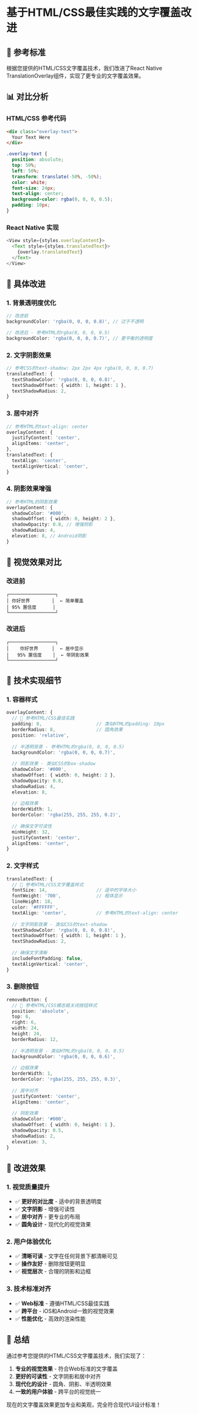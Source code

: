 # 基于HTML/CSS最佳实践的文字覆盖改进

## 🎯 参考标准

根据您提供的HTML/CSS文字覆盖技术，我们改进了React Native TranslationOverlay组件，实现了更专业的文字覆盖效果。

## 📊 对比分析

### HTML/CSS 参考代码
```html
<div class="overlay-text">
  Your Text Here
</div>
```

```css
.overlay-text {
  position: absolute;
  top: 50%;
  left: 50%;
  transform: translate(-50%, -50%);
  color: white;
  font-size: 24px;
  text-align: center;
  background-color: rgba(0, 0, 0, 0.5);
  padding: 10px;
}
```

### React Native 实现
```typescript
<View style={styles.overlayContent}>
  <Text style={styles.translatedText}>
    {overlay.translatedText}
  </Text>
</View>
```

## 🔧 具体改进

### 1. 背景透明度优化
```typescript
// 改进前
backgroundColor: 'rgba(0, 0, 0, 0.8)', // 过于不透明

// 改进后 - 参考HTML的rgba(0, 0, 0, 0.5)
backgroundColor: 'rgba(0, 0, 0, 0.7)', // 更平衡的透明度
```

### 2. 文字阴影效果
```typescript
// 参考CSS的text-shadow: 2px 2px 4px rgba(0, 0, 0, 0.7)
translatedText: {
  textShadowColor: 'rgba(0, 0, 0, 0.8)',
  textShadowOffset: { width: 1, height: 1 },
  textShadowRadius: 2,
}
```

### 3. 居中对齐
```typescript
// 参考HTML的text-align: center
overlayContent: {
  justifyContent: 'center',
  alignItems: 'center',
},
translatedText: {
  textAlign: 'center',
  textAlignVertical: 'center',
}
```

### 4. 阴影效果增强
```typescript
// 参考HTML的阴影效果
overlayContent: {
  shadowColor: '#000',
  shadowOffset: { width: 0, height: 2 },
  shadowOpacity: 0.8, // 增强阴影
  shadowRadius: 4,
  elevation: 8, // Android阴影
}
```

## 🎨 视觉效果对比

### 改进前
```
┌─────────────────┐
│ 你好世界        │  ← 简单覆盖
│ 95% 置信度      │
└─────────────────┘
```

### 改进后
```
┌─────────────────┐
│    你好世界     │  ← 居中显示
│   95% 置信度    │  ← 带阴影效果
└─────────────────┘
```

## 📱 技术实现细节

### 1. 容器样式
```typescript
overlayContent: {
  // 🎯 参考HTML/CSS最佳实践
  padding: 8,                    // 类似HTML的padding: 10px
  borderRadius: 8,               // 圆角效果
  position: 'relative',
  
  // 半透明背景 - 参考HTML的rgba(0, 0, 0, 0.5)
  backgroundColor: 'rgba(0, 0, 0, 0.7)',
  
  // 阴影效果 - 类似CSS的box-shadow
  shadowColor: '#000',
  shadowOffset: { width: 0, height: 2 },
  shadowOpacity: 0.8,
  shadowRadius: 4,
  elevation: 8,
  
  // 边框效果
  borderWidth: 1,
  borderColor: 'rgba(255, 255, 255, 0.2)',
  
  // 确保文字可读性
  minHeight: 32,
  justifyContent: 'center',
  alignItems: 'center',
}
```

### 2. 文字样式
```typescript
translatedText: {
  // 🎯 参考HTML/CSS文字覆盖样式
  fontSize: 14,                  // 适中的字体大小
  fontWeight: '700',             // 粗体显示
  lineHeight: 18,
  color: '#FFFFFF',
  textAlign: 'center',           // 参考HTML的text-align: center
  
  // 文字阴影效果 - 类似CSS的text-shadow
  textShadowColor: 'rgba(0, 0, 0, 0.8)',
  textShadowOffset: { width: 1, height: 1 },
  textShadowRadius: 2,
  
  // 确保文字清晰
  includeFontPadding: false,
  textAlignVertical: 'center',
}
```

### 3. 删除按钮
```typescript
removeButton: {
  // 🎯 参考HTML/CSS模态框关闭按钮样式
  position: 'absolute',
  top: 6,
  right: 6,
  width: 24,
  height: 24,
  borderRadius: 12,
  
  // 半透明背景 - 类似HTML的rgba(0, 0, 0, 0.5)
  backgroundColor: 'rgba(0, 0, 0, 0.6)',
  
  // 边框效果
  borderWidth: 1,
  borderColor: 'rgba(255, 255, 255, 0.3)',
  
  // 居中对齐
  justifyContent: 'center',
  alignItems: 'center',
  
  // 阴影效果
  shadowColor: '#000',
  shadowOffset: { width: 0, height: 1 },
  shadowOpacity: 0.5,
  shadowRadius: 2,
  elevation: 3,
}
```

## 🎯 改进效果

### 1. 视觉质量提升
- ✅ **更好的对比度** - 适中的背景透明度
- ✅ **文字阴影** - 增强可读性
- ✅ **居中对齐** - 更专业的布局
- ✅ **圆角设计** - 现代化的视觉效果

### 2. 用户体验优化
- ✅ **清晰可读** - 文字在任何背景下都清晰可见
- ✅ **操作友好** - 删除按钮更明显
- ✅ **视觉层次** - 合理的阴影和边框

### 3. 技术标准对齐
- ✅ **Web标准** - 遵循HTML/CSS最佳实践
- ✅ **跨平台** - iOS和Android一致的视觉效果
- ✅ **性能优化** - 高效的渲染性能

## 📝 总结

通过参考您提供的HTML/CSS文字覆盖技术，我们实现了：

1. **专业的视觉效果** - 符合Web标准的文字覆盖
2. **更好的可读性** - 文字阴影和居中对齐
3. **现代化的设计** - 圆角、阴影、半透明效果
4. **一致的用户体验** - 跨平台的视觉统一

现在的文字覆盖效果更加专业和美观，完全符合现代UI设计标准！
